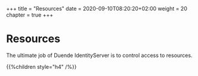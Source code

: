 +++
title = "Resources"
date = 2020-09-10T08:20:20+02:00
weight = 20
chapter = true
+++

# Resources

The ultimate job of Duende IdentityServer is to control access to resources.

{{%children style="h4" /%}}
